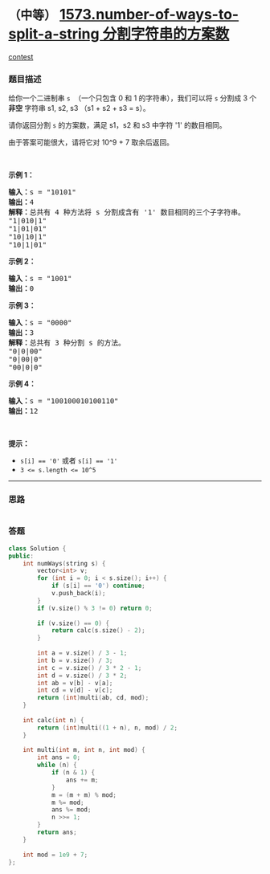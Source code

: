 # `（中等）` [1573.number-of-ways-to-split-a-string 分割字符串的方案数](https://leetcode-cn.com/problems/number-of-ways-to-split-a-string/)

[contest](https://leetcode-cn.com/contest/biweekly-contest-34/problems/number-of-ways-to-split-a-string/)

### 题目描述
<p>给你一个二进制串&nbsp;<code>s</code>&nbsp; （一个只包含 0 和 1 的字符串），我们可以将 <code>s</code>&nbsp;分割成 3 个 <strong>非空</strong>&nbsp;字符串 s1, s2, s3 （s1 + s2 + s3 = s）。</p>

<p>请你返回分割&nbsp;<code>s</code>&nbsp;的方案数，满足 s1，s2 和 s3 中字符 '1' 的数目相同。</p>

<p>由于答案可能很大，请将它对 10^9 + 7 取余后返回。</p>

<p>&nbsp;</p>

<p><strong>示例 1：</strong></p>

<pre><strong>输入：</strong>s = "10101"
<strong>输出：</strong>4
<strong>解释：</strong>总共有 4 种方法将 s 分割成含有 '1' 数目相同的三个子字符串。
"1|010|1"
"1|01|01"
"10|10|1"
"10|1|01"
</pre>

<p><strong>示例 2：</strong></p>

<pre><strong>输入：</strong>s = "1001"
<strong>输出：</strong>0
</pre>

<p><strong>示例 3：</strong></p>

<pre><strong>输入：</strong>s = "0000"
<strong>输出：</strong>3
<strong>解释：</strong>总共有 3 种分割 s 的方法。
"0|0|00"
"0|00|0"
"00|0|0"
</pre>

<p><strong>示例 4：</strong></p>

<pre><strong>输入：</strong>s = "100100010100110"
<strong>输出：</strong>12
</pre>

<p>&nbsp;</p>

<p><strong>提示：</strong></p>

<ul>
	<li><code>s[i] == '0'</code>&nbsp;或者&nbsp;<code>s[i] == '1'</code></li>
	<li><code>3 &lt;= s.length &lt;= 10^5</code></li>
</ul>


---
### 思路
```
```



### 答题
``` C++
class Solution {
public:
    int numWays(string s) {
        vector<int> v;
        for (int i = 0; i < s.size(); i++) {
            if (s[i] == '0') continue;
            v.push_back(i);
        }
        if (v.size() % 3 != 0) return 0;
        
        if (v.size() == 0) {
            return calc(s.size() - 2);
        }
        
        int a = v.size() / 3 - 1;
        int b = v.size() / 3;
        int c = v.size() / 3 * 2 - 1;
        int d = v.size() / 3 * 2;
        int ab = v[b] - v[a];
        int cd = v[d] - v[c];
        return (int)multi(ab, cd, mod);
    }
    
    int calc(int n) {
        return (int)multi((1 + n), n, mod) / 2;
    }
    
    int multi(int m, int n, int mod) {
        int ans = 0;
        while (n) {
            if (n & 1) {
                ans += m;
            }
            m = (m + m) % mod;
            m %= mod;
            ans %= mod;
            n >>= 1;
        }
        return ans;
    }
    
    int mod = 1e9 + 7;
};
```




